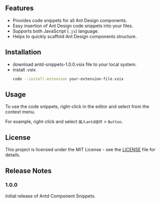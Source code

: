 ## Features

- Provides code snippets for all Ant Design components.
- Easy insertion of Ant Design code snippets into your files.
- Supports both JavaScript (`.js`) language.
- Helps to quickly scaffold Ant Design components structure.

## Installation
- download antd-snippets-1.0.0.vsix file to your local system.
- install .vsix
  ```sh
  code --install-extension your-extension-file.vsix
  ```

## Usage

To use the code snippets, right-click in the editor and select from the context menu.

For example, right-click and select `插入antd组件` > `Button`.

## License

This project is licensed under the MIT License - see the [LICENSE](LICENSE) file for details.

## Release Notes

### 1.0.0

Initial release of Antd Component Snippets.
